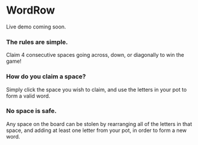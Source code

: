 # WordRow

Live demo coming soon.

### The rules are simple.
Claim 4 consecutive spaces going across, down, or diagonally to win the game!

### How do you claim a space?
Simply click the space you wish to claim, and use the letters in your pot to form a valid word.

### No space is safe.
Any space on the board can be stolen by rearranging all of the letters in that space, and adding at least one letter from your pot, in order to form a new word.
